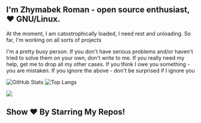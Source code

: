 ## I'm Zhymabek Roman - open source enthusiast, ❤️ GNU/Linux. 

At the moment, I am catostrophically loaded, I need rest and unloading. So far, I'm working on all sorts of projects

I'm a pretty busy person. If you don't have serious problems and/or haven't tried to solve them on your own, don't write to me. If you really need my help, get me to drop all my other cases. If you think I owe you something - you are mistaken. If you ignore the above - don't be surprised if I ignore you

![GitHub Stats](https://github-readme-stats.vercel.app/api?username=ZhymabekRoman)
![Top Langs](https://github-readme-stats.vercel.app/api/top-langs/?username=ZhymabekRoman)

![](https://komarev.com/ghpvc/?username=ZhymabekRoman&style=flat-square&color=blue)
## Show ❤️ By Starring My Repos!

